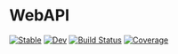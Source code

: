 # WebAPI

[![Stable](https://img.shields.io/badge/docs-stable-blue.svg)](https://eliascarv.github.io/WebAPI.jl/stable)
[![Dev](https://img.shields.io/badge/docs-dev-blue.svg)](https://eliascarv.github.io/WebAPI.jl/dev)
[![Build Status](https://github.com/eliascarv/WebAPI.jl/actions/workflows/CI.yml/badge.svg?branch=main)](https://github.com/eliascarv/WebAPI.jl/actions/workflows/CI.yml?query=branch%3Amain)
[![Coverage](https://codecov.io/gh/eliascarv/WebAPI.jl/branch/main/graph/badge.svg)](https://codecov.io/gh/eliascarv/WebAPI.jl)

